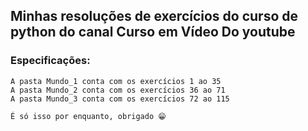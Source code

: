 ## Minhas resoluções de exercícios do curso de python do canal Curso em Vídeo Do youtube 

### Especificações:
```
A pasta Mundo_1 conta com os exercícios 1 ao 35
A pasta Mundo_2 conta com os exercícios 36 ao 71
A pasta Mundo_3 conta com os exercícios 72 ao 115

É só isso por enquanto, obrigado 😁
```